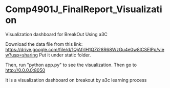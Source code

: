 # Comp4901J_FinalReport_Visualization
Visualization dashboard for BreakOut Using a3C


Download the data file from this link: https://drive.google.com/file/d/1QjAfrIH1QZi28R68WzGu4e0w8ICSElPp/view?usp=sharing
Put it under static folder.



Then, run "python app.py" to see the visualization.
Then go to http://0.0.0.0:8050

It is a visualization dashboard on breakout by a3c learning process
